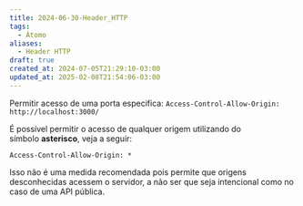 ```yaml
---
title: 2024-06-30-Header_HTTP
tags:
  - Átomo
aliases:
  - Header HTTP
draft: true
created_at: 2024-07-05T21:29:10-03:00
updated_at: 2025-02-08T21:54:06-03:00
---
```


Permitir acesso de uma porta especifica:
`Access-Control-Allow-Origin: http://localhost:3000/`

É possível permitir o acesso de qualquer origem utilizando do símbolo **asterisco**, veja a seguir:

`Access-Control-Allow-Origin: *`

Isso não é uma medida recomendada pois permite que origens desconhecidas acessem o servidor, a não ser que seja intencional como no caso de uma API pública.